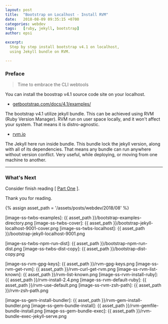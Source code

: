 ```yaml
---
layout: post
title:  "Bootstrap on Localhost - Install RVM"
date:   2018-08-09 09:35:15 +0700
categories: webdev
tags:   [ruby, jekyll, bootstrap]
author: epsi

excerpt:
  Step by step install bootstrap v4.1 on localhost,
  using Jekyll bundle on RVM.  

---
```



### Preface

> Time to embrace the CLI webtools

You can install the boostrap v4.1 source code site on your localhost.

*	[getbootstrap.com/docs/4.1/examples/](https://getbootstrap.com/docs/4.1/examples/)

The bootstrap v4.1 utilize jekyll bundle.
This can be achieved using RVM (Ruby Version Manager).
RVM run on user space locally, and it won't affect your system.
That means it is distro-agnostic.

*	[rvm.io](https://rvm.io)

The Jekyll here run inside bundle.
This bundle lock the jekyll version, 
along with all of its dependencies.
That means any bundle can run anywhere without version conflict.
Very useful, while deploying, or moving from one machine to another.

-- -- --

### What's Next


Consider finish reading [ [Part One][local-part-one] ].

Thank you for reading.

[//]: <> ( -- -- -- links below -- -- -- )

{% assign asset_path = '/assets/posts/webdev/2018/08' %}

[local-part-one]:	/webdev/2018/01/11/bootstrap-cli.html

[image-ss-twbs-examples]:     {{ asset_path }}/bootstrap-examples-directory.png
[image-ss-twbs-cover]:        {{ asset_path }}/bootstrap-jekyll-localhost-9001-cover.png
[image-ss-twbs-localhost]:    {{ asset_path }}/bootstrap-jekyll-localhost-9001.png

[image-ss-twbs-npm-run-dist]: {{ asset_path }}/bootstrap-npm-run-dist.png
[image-ss-twbs-dist-copy]:    {{ asset_path }}/bootstrap-dist-copy.png

[image-ss-rvm-gpg-keys]:     {{ asset_path }}/rvm-gpg-keys.png
[image-ss-rvm-get-rvm]:      {{ asset_path }}/rvm-curl-get-rvm.png
[image-ss-rvm-list-known]:   {{ asset_path }}/rvm-list-known.png
[image-ss-rvm-install-ruby]: {{ asset_path }}/rvm-install-2.4.png
[image-ss-rvm-default-ruby]: {{ asset_path }}/rvm-use-default.png
[image-ss-rvm-zsh-path]:     {{ asset_path }}/rvm-zsh-path.png

[image-ss-gem-install-bundler]: {{ asset_path }}/rvm-gem-install-bundler.png
[image-ss-gem-bundle-install]:  {{ asset_path }}/rvm-gemfile-bundle-install.png
[image-ss-gem-bundle-exec]:     {{ asset_path }}/rvm-bundle-exec-jekyll-serve.png

